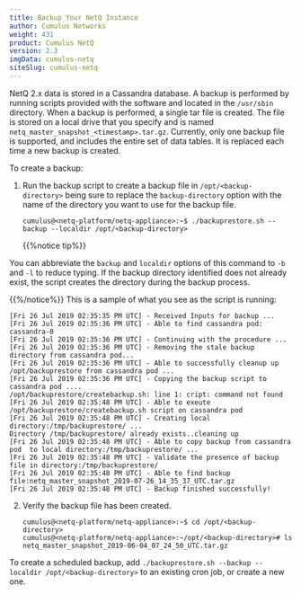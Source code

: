 ```yaml
---
title: Backup Your NetQ Instance
author: Cumulus Networks
weight: 431
product: Cumulus NetQ
version: 2.3
imgData: cumulus-netq
siteSlug: cumulus-netq
---
```


NetQ 2.x data is stored in a Cassandra database. A backup is performed by running scripts provided with the software and located in the `/usr/sbin` directory. When a backup is performed, a single tar file is created. The file is stored on a local drive that you specify and is named `netq_master_snapshot_<timestamp>.tar.gz`. Currently, only one backup file is supported, and includes the entire set of data tables. It is replaced each time a new backup is created.

To create a backup:

1. Run the backup script to create a backup file in `/opt/<backup-directory>` being sure to replace the `backup-directory` option with the name of the directory you want to use for the backup file.
   ```
   cumulus@<netq-platform/netq-appliance>:~$ ./backuprestore.sh --backup --localdir /opt/<backup-directory>
   ```
   {{%notice tip%}}

You can abbreviate the `backup` and `localdir` options of this command to `-b` and `-l` to reduce typing. If the backup directory identified does not already exist, the script creates the directory during the backup process.

   {{%/notice%}}
   This is a sample of what you see as the script is running:
   ```
   [Fri 26 Jul 2019 02:35:35 PM UTC] - Received Inputs for backup ...
   [Fri 26 Jul 2019 02:35:36 PM UTC] - Able to find cassandra pod: cassandra-0
   [Fri 26 Jul 2019 02:35:36 PM UTC] - Continuing with the procedure ...
   [Fri 26 Jul 2019 02:35:36 PM UTC] - Removing the stale backup directory from cassandra pod...
   [Fri 26 Jul 2019 02:35:36 PM UTC] - Able to successfully cleanup up /opt/backuprestore from cassandra pod ...
   [Fri 26 Jul 2019 02:35:36 PM UTC] - Copying the backup script to cassandra pod ....
   /opt/backuprestore/createbackup.sh: line 1: cript: command not found
   [Fri 26 Jul 2019 02:35:48 PM UTC] - Able to exeute /opt/backuprestore/createbackup.sh script on cassandra pod
   [Fri 26 Jul 2019 02:35:48 PM UTC] - Creating local directory:/tmp/backuprestore/ ...  
   Directory /tmp/backuprestore/ already exists..cleaning up
   [Fri 26 Jul 2019 02:35:48 PM UTC] - Able to copy backup from cassandra pod  to local directory:/tmp/backuprestore/ ...
   [Fri 26 Jul 2019 02:35:48 PM UTC] - Validate the presence of backup file in directory:/tmp/backuprestore/
   [Fri 26 Jul 2019 02:35:48 PM UTC] - Able to find backup file:netq_master_snapshot_2019-07-26_14_35_37_UTC.tar.gz
   [Fri 26 Jul 2019 02:35:48 PM UTC] - Backup finished successfully!
   ```

2. Verify the backup file has been created.

   ```
   cumulus@<netq-platform/netq-appliance>:~$ cd /opt/<backup-directory>
   cumulus@<netq-platform/netq-appliance>:~/opt/<backup-directory># ls
   netq_master_snapshot_2019-06-04_07_24_50_UTC.tar.gz
   ```
To create a scheduled backup, add `./backuprestore.sh --backup --localdir /opt/<backup-directory>` to an existing cron job, or create a new one.
